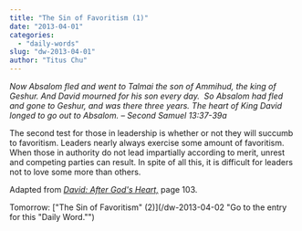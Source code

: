 ```yaml
---
title: "The Sin of Favoritism (1)"
date: "2013-04-01"
categories: 
  - "daily-words"
slug: "dw-2013-04-01"
author: "Titus Chu"
---
```


_Now Absalom fled and went to Talmai the son of Ammihud, the king of Geshur. And David mourned for his son every day.  So Absalom had fled and gone to Geshur, and was there three years. The heart of King David longed to go out to Absalom. – Second Samuel 13:37-39a_

The second test for those in leadership is whether or not they will succumb to favoritism. Leaders nearly always exercise some amount of favoritism. When those in authority do not lead impartially according to merit, unrest and competing parties can result. In spite of all this, it is difficult for leaders not to love some more than others.

Adapted from _[David: After God's Heart,](/book-david "Go to the listing for this book.")_ page 103.

Tomorrow: ["The Sin of Favoritism" (2)](/dw-2013-04-02 "Go to the entry for this "Daily Word."")
